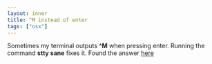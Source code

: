 ```yaml
---
layout: inner
title: ^M instead of enter
tags: ["osx"]
---
```

Sometimes my terminal outputs <b>^M</b> when pressing enter. Running the command <b>stty sane</b> fixes it.
Found the answer [here](http://askubuntu.com/questions/441744/pressing-enter-produces-m-instead-of-a-newline)
